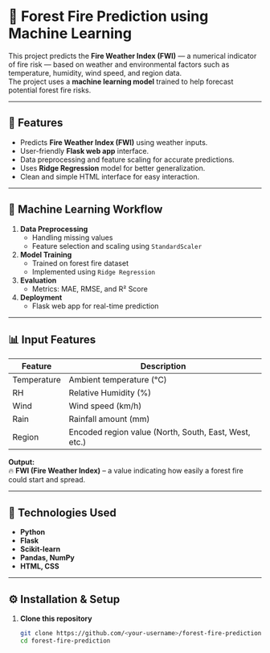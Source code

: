 # 🌲 Forest Fire Prediction using Machine Learning

This project predicts the **Fire Weather Index (FWI)** — a numerical indicator of fire risk — based on weather and environmental factors such as temperature, humidity, wind speed, and region data.  
The project uses a **machine learning model** trained to help forecast potential forest fire risks.

---

## 🚀 Features
- Predicts **Fire Weather Index (FWI)** using weather inputs.
- User-friendly **Flask web app** interface.
- Data preprocessing and feature scaling for accurate predictions.
- Uses **Ridge Regression** model for better generalization.
- Clean and simple HTML interface for easy interaction.

---

## 🧠 Machine Learning Workflow
1. **Data Preprocessing**
   - Handling missing values  
   - Feature selection and scaling using `StandardScaler`
2. **Model Training**
   - Trained on forest fire dataset  
   - Implemented using `Ridge Regression`
3. **Evaluation**
   - Metrics: MAE, RMSE, and R² Score
4. **Deployment**
   - Flask web app for real-time prediction

---

## 📊 Input Features
| Feature | Description |
|----------|-------------|
| Temperature | Ambient temperature (°C) |
| RH | Relative Humidity (%) |
| Wind | Wind speed (km/h) |
| Rain | Rainfall amount (mm) |
| Region | Encoded region value (North, South, East, West, etc.) |

**Output:**  
🔥 **FWI (Fire Weather Index)** – a value indicating how easily a forest fire could start and spread.

---

## 🧩 Technologies Used
- **Python**
- **Flask**
- **Scikit-learn**
- **Pandas, NumPy**
- **HTML, CSS**

---

## ⚙️ Installation & Setup

1. **Clone this repository**
   ```bash
   git clone https://github.com/<your-username>/forest-fire-prediction.git
   cd forest-fire-prediction

